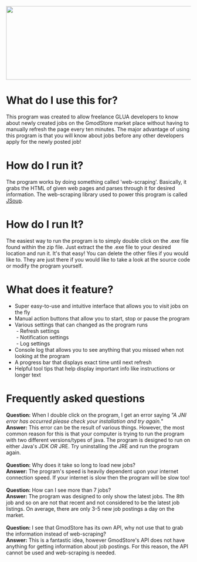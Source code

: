  <img src="https://i.gyazo.com/9485d7571b45399473a1844f82b39940.png" height="200" width="700">


# What do I use this for?
This program was created to allow freelance GLUA developers to know about newly created jobs on the GmodStore market place without having to manually refresh the page every ten minutes. The major advantage of using this program is that you will know about jobs before any other developers apply for the newly posted job!

# How do I run it?
The program works by doing something called 'web-scraping'. Basically, it grabs the HTML of given web pages and parses through it for desired information. The web-scraping library used to power this program is called [JSoup](https://jsoup.org/apidocs/).

# How do I run It?
The easiest way to run the program is to simply double click on the .exe file found within the zip file. Just extract the the .exe file to your desired location and run it. It's that easy! You can delete the other files if you would like to. They are just there if you would like to take a look at the source code or modify the program yourself.


# What does it feature?

 - Super easy-to-use and intuitive interface that allows you to visit jobs on the fly
 - Manual action buttons that allow you to start, stop or pause the program
 - Various settings that can changed as the program runs<br>
&nbsp;- Refresh settings<br>
&nbsp;- Notification settings<br>
&nbsp;- Log settings<br>
 - Console log that allows you to see anything that you missed when not looking at the program
 - A progress bar that displays exact time until next refresh
 - Helpful tool tips that help display important info like instructions or longer text


# Frequently asked questions
**Question:** When I double click on the program, I get an error saying *"A JNI error has occurred please check your installation and try again."*
<br> 
**Answer:** This error can be the result of various things. However, the most common reason for this is that your computer is trying to run the program with two different versions/types of java. The program is designed to run on either Java's JDK *OR* JRE. Try uninstalling the JRE and run the program again.
<br> 
<br> 
**Question:** Why does it take so long to load new jobs?
<br> 
**Answer:** The program's speed is heavily dependent upon your internet connection speed. If your internet is slow then the program will be slow too!
<br> 
<br> 
**Question:** How can I see more than 7 jobs?
<br> 
**Answer:** The program was designed to only show the latest jobs. The 8th job and so on are not that recent and not considered to be the latest job listings. On average, there are only 3-5 new job postings a day on the market.
<br> 
<br> 
**Question:** I see that GmodStore has its own API, why not use that to grab the information instead of web-scraping?
<br> 
**Answer:** This is a fantastic idea, however GmodStore's API does not have anything for getting information about job postings. For this reason, the API cannot be used and web-scraping is needed.


